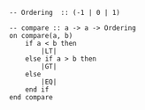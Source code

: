 ```applescript
-- Ordering  :: (-1 | 0 | 1)
```

```applescript
-- compare :: a -> a -> Ordering
on compare(a, b)
    if a < b then
        |LT|
    else if a > b then
        |GT|
    else
        |EQ|
    end if
end compare
```